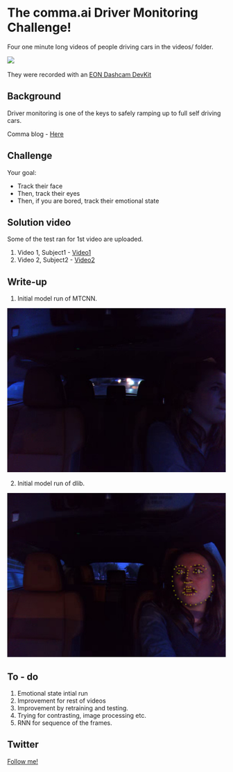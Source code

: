The comma.ai Driver Monitoring Challenge!
======

Four one minute long videos of people driving cars in the videos/ folder.

<img src="https://github.com/commaai/monitoring/blob/master/ss.png">

They were recorded with an <a href="https://shop.comma.ai/products/eon-dashcam-devkit">EON Dashcam DevKit</a>

Background
-----

Driver monitoring is one of the keys to safely ramping up to full self driving cars.

Comma blog -  <a href="https://medium.com/@comma_ai/safety-and-driver-attention-2a33d3d23109">Here</a>


Challenge
-----

Your goal:
- Track their face
- Then, track their eyes
- Then, if you are bored, track their emotional state



Solution video
-----

Some of the test ran for 1st video are uploaded. 

1. Video 1, Subject1 - [Video1](https://youtu.be/KZGRoYKqrRU)
2. Video 2, Subject2 - [Video2](https://youtu.be/C9RDo3-St8k)



Write-up 
-----


1. Initial model run of MTCNN. 

<img src="https://github.com/PrinceP/monitoring/blob/master/image-0000514_processed.png">


2. Initial model run of dlib. 

<img src="https://github.com/PrinceP/monitoring/blob/master/image-0001053_land.png">


To - do
-----

1. Emotional state intial run
2. Improvement for rest of videos
3. Improvement by retraining and testing.
4. Trying for contrasting, image processing etc.
5. RNN for sequence of the frames. 


Twitter
------

<a href="https://twitter.com/pp_spector">Follow me!</a>

